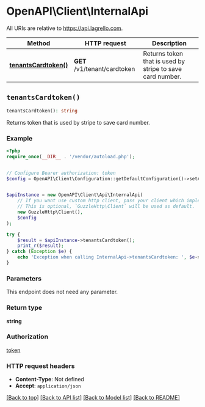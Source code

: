 # OpenAPI\Client\InternalApi

All URIs are relative to https://api.lagrello.com.

Method | HTTP request | Description
------------- | ------------- | -------------
[**tenantsCardtoken()**](InternalApi.md#tenantsCardtoken) | **GET** /v1/tenant/cardtoken | Returns token that is used by stripe to save card number.


## `tenantsCardtoken()`

```php
tenantsCardtoken(): string
```

Returns token that is used by stripe to save card number.

### Example

```php
<?php
require_once(__DIR__ . '/vendor/autoload.php');


// Configure Bearer authorization: token
$config = OpenAPI\Client\Configuration::getDefaultConfiguration()->setAccessToken('YOUR_ACCESS_TOKEN');


$apiInstance = new OpenAPI\Client\Api\InternalApi(
    // If you want use custom http client, pass your client which implements `GuzzleHttp\ClientInterface`.
    // This is optional, `GuzzleHttp\Client` will be used as default.
    new GuzzleHttp\Client(),
    $config
);

try {
    $result = $apiInstance->tenantsCardtoken();
    print_r($result);
} catch (Exception $e) {
    echo 'Exception when calling InternalApi->tenantsCardtoken: ', $e->getMessage(), PHP_EOL;
}
```

### Parameters

This endpoint does not need any parameter.

### Return type

**string**

### Authorization

[token](../../README.md#token)

### HTTP request headers

- **Content-Type**: Not defined
- **Accept**: `application/json`

[[Back to top]](#) [[Back to API list]](../../README.md#endpoints)
[[Back to Model list]](../../README.md#models)
[[Back to README]](../../README.md)
